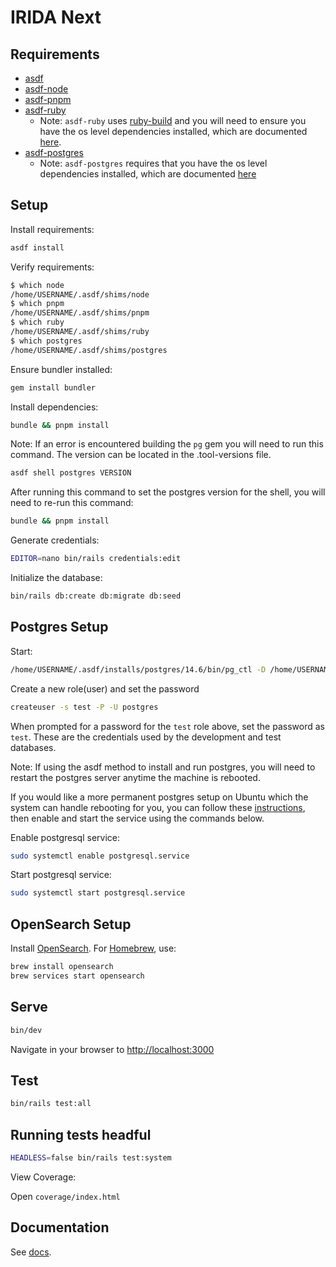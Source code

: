 # IRIDA Next

## Requirements

- [asdf](https://asdf-vm.com)
- [asdf-node](https://github.com/asdf-vm/asdf-nodejs)
- [asdf-pnpm](https://github.com/jonathanmorley/asdf-pnpm)
- [asdf-ruby](https://github.com/asdf-vm/asdf-ruby)
  - Note: `asdf-ruby` uses [ruby-build](https://github.com/rbenv/ruby-build) and you will need to ensure you have the os level dependencies installed, which are documented [here](https://github.com/rbenv/ruby-build/wiki#suggested-build-environment).
- [asdf-postgres](https://github.com/smashedtoatoms/asdf-postgres)
  - Note: `asdf-postgres` requires that you have the os level dependencies installed, which are documented [here](https://github.com/smashedtoatoms/asdf-postgres#dependencies)

## Setup

Install requirements:

```bash
asdf install
```

Verify requirements:

```bash
$ which node
/home/USERNAME/.asdf/shims/node
$ which pnpm
/home/USERNAME/.asdf/shims/pnpm
$ which ruby
/home/USERNAME/.asdf/shims/ruby
$ which postgres
/home/USERNAME/.asdf/shims/postgres
```

Ensure bundler installed:

```bash
gem install bundler
```

Install dependencies:

```bash
bundle && pnpm install
```

Note: If an error is encountered building the `pg` gem you will need to run this command. The version can be located in the .tool-versions file.

```bash
asdf shell postgres VERSION
```

After running this command to set the postgres version for the shell, you will need to re-run this command:

```bash
bundle && pnpm install
```

Generate credentials:

```bash
EDITOR=nano bin/rails credentials:edit
```

Initialize the database:

```bash
bin/rails db:create db:migrate db:seed
```

## Postgres Setup

Start:

```bash
/home/USERNAME/.asdf/installs/postgres/14.6/bin/pg_ctl -D /home/USERNAME/.asdf/installs/postgres/14.6/data -l logfile start
```

Create a new role(user) and set the password

```bash
createuser -s test -P -U postgres
```

When prompted for a password for the `test` role above, set the password as `test`. These are the credentials used by the development and test databases.

Note: If using the asdf method to install and run postgres, you will need to restart the postgres server anytime the machine is rebooted.

If you would like a more permanent postgres setup on Ubuntu which the system can handle rebooting for you, you can follow these [instructions](https://linuxhint.com/install-and-setup-postgresql-database-ubuntu-22-04/), then enable and start the service using the commands below.

Enable postgresql service:

```bash
sudo systemctl enable postgresql.service
```

Start postgresql service:

```bash
sudo systemctl start postgresql.service
```

## OpenSearch Setup

Install [OpenSearch](https://opensearch.org/downloads.html). For [Homebrew](https://brew.sh/), use:

```sh
brew install opensearch
brew services start opensearch
```

## Serve

```bash
bin/dev
```

Navigate in your browser to [http://localhost:3000](http://localhost:3000)

## Test

```bash
bin/rails test:all
```

## Running tests headful

```bash
HEADLESS=false bin/rails test:system
```

View Coverage:

Open `coverage/index.html`

## Documentation

See [docs](https://phac-nml.github.io/irida-next/).
